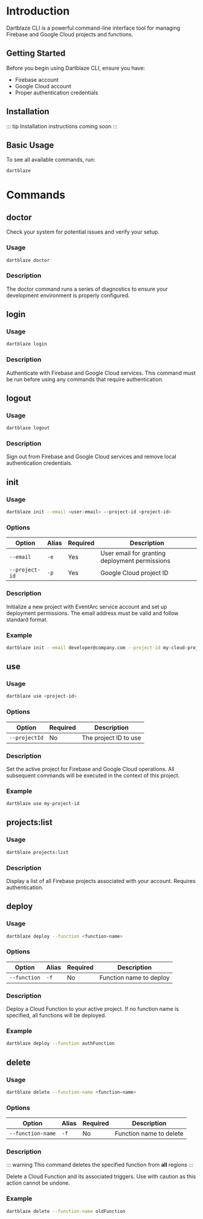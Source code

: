 # Introduction

Dartblaze CLI is a powerful command-line interface tool for managing Firebase and Google Cloud projects and functions.

## Getting Started

Before you begin using Dartblaze CLI, ensure you have:
- Firebase account
- Google Cloud account
- Proper authentication credentials

## Installation

::: tip
Installation instructions coming soon
:::

## Basic Usage

To see all available commands, run:

```bash
dartblaze
```

# Commands

## doctor

Check your system for potential issues and verify your setup.

### Usage

```bash
dartblaze doctor
```

### Description

The doctor command runs a series of diagnostics to ensure your development environment is properly configured.

## login

### Usage

```bash
dartblaze login
```

### Description

Authenticate with Firebase and Google Cloud services. This command must be run before using any commands that require authentication.

## logout

### Usage

```bash
dartblaze logout
```

### Description

Sign out from Firebase and Google Cloud services and remove local authentication credentials.

## init

### Usage

```bash
dartblaze init --email <user-email> --project-id <project-id>
```

### Options

| Option | Alias | Required | Description |
|--------|--------|----------|-------------|
| `--email` | `-e` | Yes | User email for granting deployment permissions |
| `--project-id` | `-p` | Yes | Google Cloud project ID |

### Description

Initialize a new project with EventArc service account and set up deployment permissions. The email address must be valid and follow standard format.

### Example

```bash
dartblaze init --email developer@company.com --project-id my-cloud-project
```

## use

### Usage

```bash
dartblaze use <project-id>
```

### Options

| Option | Required | Description |
|--------|----------|-------------|
| `--projectId` | No | The project ID to use |

### Description

Set the active project for Firebase and Google Cloud operations. All subsequent commands will be executed in the context of this project.

### Example

```bash
dartblaze use my-project-id
```

## projects:list

### Usage

```bash
dartblaze projects:list
```

### Description

Display a list of all Firebase projects associated with your account. Requires authentication.

## deploy

### Usage

```bash
dartblaze deploy --function <function-name>
```

### Options

| Option | Alias | Required | Description |
|--------|-------|----------|-------------|
| `--function` | `-f` | No | Function name to deploy |

### Description

Deploy a Cloud Function to your active project. If no function name is specified, all functions will be deployed.

### Example

```bash
dartblaze deploy --function authFunction
```

## delete

### Usage

```bash
dartblaze delete --function-name <function-name>
```

### Options

| Option | Alias | Required | Description |
|--------|-------|----------|-------------|
| `--function-name` | `-f` | No | Function name to delete |

### Description

::: warning
This command deletes the specified function from **all** regions
:::

Delete a Cloud Function and its associated triggers. Use with caution as this action cannot be undone.

### Example

```bash
dartblaze delete --function-name oldFunction
```